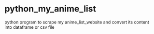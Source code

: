 # python_my_anime_list

python program to scrape my anime_list_website and convert its content into dataframe or csv file

